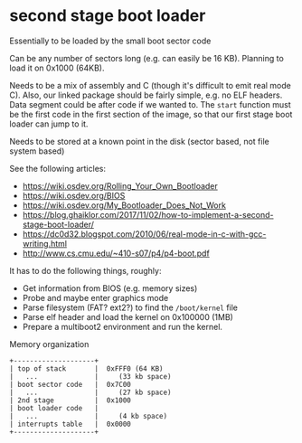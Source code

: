 
# second stage boot loader

Essentially to be loaded by the small boot sector code

Can be any number of sectors long (e.g. can easily be 16 KB).
Planning to load it on 0x1000 (64KB).

Needs to be a mix of assembly and C (though it's difficult to emit real mode C). 
Also, our linked package should be fairly simple, e.g. no ELF headers.
Data segment could be after code if we wanted to.
The `start` function must be the first code in the first section of the image, 
so that our first stage boot loader can jump to it.

Needs to be stored at a known point in the disk (sector based, not file system based)

See the following articles:

* https://wiki.osdev.org/Rolling_Your_Own_Bootloader
* https://wiki.osdev.org/BIOS
* https://wiki.osdev.org/My_Bootloader_Does_Not_Work
* https://blog.ghaiklor.com/2017/11/02/how-to-implement-a-second-stage-boot-loader/
* https://dc0d32.blogspot.com/2010/06/real-mode-in-c-with-gcc-writing.html
* http://www.cs.cmu.edu/~410-s07/p4/p4-boot.pdf

It has to do the following things, roughly:

* Get information from BIOS (e.g. memory sizes)
* Probe and maybe enter graphics mode
* Parse filesystem (FAT? ext2?) to find the `/boot/kernel` file
* Parse elf header and load the kernel on 0x100000 (1MB)
* Prepare a multiboot2 environment and run the kernel.

Memory organization

```
+--------------------+
| top of stack       |  0xFFF0 (64 KB)
|   ...              |     (33 kb space)
| boot sector code   |  0x7C00
|   ...              |     (27 kb space)
| 2nd stage          |  0x1000
| boot loader code   |
|   ...              |     (4 kb space)
| interrupts table   |  0x0000
+--------------------+
```

